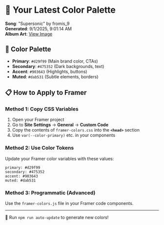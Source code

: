 # 🎨 Your Latest Color Palette

**Song**: "Supersonic" by fromis_9  
**Generated**: 9/1/2025, 9:01:14 AM  
**Album Art**: [View Image](https://lastfm.freetls.fastly.net/i/u/300x300/c4854b0dc26daaf45214442709e78d63.jpg)

## 🎨 Color Palette
- **Primary**: `#d29f99` (Main brand color, CTAs)
- **Secondary**: `#475352` (Dark backgrounds, text)  
- **Accent**: `#903643` (Highlights, buttons)
- **Muted**: `#dab531` (Subtle elements, borders)

## 📋 How to Apply to Framer

### Method 1: Copy CSS Variables
1. Open your Framer project
2. Go to **Site Settings** → **General** → **Custom Code**
3. Copy the contents of `framer-colors.css` into the **`<head>`** section
4. Use `var(--color-primary)` etc. in your components

### Method 2: Use Color Tokens
Update your Framer color variables with these values:
```
primary: #d29f99
secondary: #475352
accent: #903643
muted: #dab531
```

### Method 3: Programmatic (Advanced)
Use the `framer-colors.js` file in your Framer code components.

---
🔄 Run `npm run auto-update` to generate new colors!